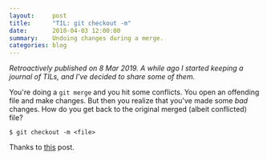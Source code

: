 ```yaml
---
layout:     post
title:      "TIL: git checkout -m"
date:       2018-04-03 12:00:00
summary:    Undoing changes during a merge.
categories: blog
---
```


_Retroactively published on 8 Mar 2019. A while ago I started keeping a journal
of TILs, and I've decided to share some of them._

You're doing a `git merge` and you hit some conflicts. You open an offending
file and make changes. But then you realize that you've made some *bad* changes.
How do you get back to the original merged (albeit conflicted) file?

```
$ git checkout -m <file>
```

Thanks to [this](https://gitster.livejournal.com/43665.html) post. 

